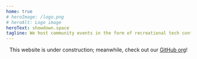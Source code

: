 ```yaml
---
home: true
# heroImage: /logo.png
# heroAlt: Logo image
heroText: showdown.space
tagline: We host community events in the form of recreational tech contests
---
```


<div style="text-align: center">

This website is under construction; meanwhile, check out our [GitHub org](https://github.com/showdownspace)!

</div>
